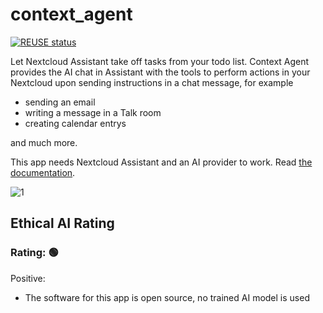 <!--
  - SPDX-FileCopyrightText: 2024 Nextcloud GmbH and Nextcloud contributors
  - SPDX-License-Identifier: AGPL-3.0-or-later
-->
# context_agent

[![REUSE status](https://api.reuse.software/badge/github.com/nextcloud/context_agent)](https://api.reuse.software/info/github.com/nextcloud/context_agent)

Let Nextcloud Assistant take off tasks from your todo list. Context Agent provides the AI chat in Assistant with the tools to perform actions in your Nextcloud upon sending instructions in a chat message, for example
- sending an email
- writing a message in a Talk room
- creating calendar entrys

and much more. 

This app needs Nextcloud Assistant and an AI provider to work.
Read [the documentation](https://docs.nextcloud.com/server/latest/admin_manual/ai/app_context_agent.html).

![1](https://github.com/nextcloud/context_agent/blob/main/img/screenshot.png?raw=true)

## Ethical AI Rating

### Rating: 🟢

Positive:

* The software for this app is open source, no trained AI model is used